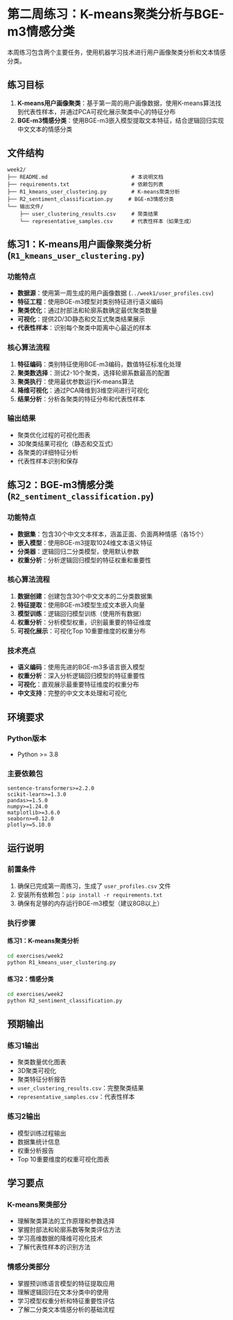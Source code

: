 # 第二周练习：K-means聚类分析与BGE-m3情感分类

本周练习包含两个主要任务，使用机器学习技术进行用户画像聚类分析和文本情感分类。

## 练习目标

1. **K-means用户画像聚类**：基于第一周的用户画像数据，使用K-means算法找到代表性样本，并通过PCA可视化展示聚类中心的特征分布
2. **BGE-m3情感分类**：使用BGE-m3嵌入模型提取文本特征，结合逻辑回归实现中文文本的情感分类

## 文件结构

```
week2/
├── README.md                           # 本说明文档
├── requirements.txt                    # 依赖包列表
├── R1_kmeans_user_clustering.py        # K-means聚类分析
├── R2_sentiment_classification.py     # BGE-m3情感分类
└── 输出文件/
    ├── user_clustering_results.csv     # 聚类结果
    └── representative_samples.csv      # 代表性样本（如果生成）
```

## 练习1：K-means用户画像聚类分析 (`R1_kmeans_user_clustering.py`)

### 功能特点

- **数据源**：使用第一周生成的用户画像数据 (`../week1/user_profiles.csv`)
- **特征工程**：使用BGE-m3模型对类别特征进行语义编码
- **聚类优化**：通过肘部法和轮廓系数确定最优聚类数量
- **可视化**：提供2D/3D静态和交互式聚类结果展示
- **代表性样本**：识别每个聚类中距离中心最近的样本

### 核心算法流程

1. **特征编码**：类别特征使用BGE-m3编码，数值特征标准化处理
2. **聚类数选择**：测试2-10个聚类，选择轮廓系数最高的配置
3. **聚类执行**：使用最优参数运行K-means算法
4. **降维可视化**：通过PCA降维到3维空间进行可视化
5. **结果分析**：分析各聚类的特征分布和代表性样本

### 输出结果

- 聚类优化过程的可视化图表
- 3D聚类结果可视化（静态和交互式）
- 各聚类的详细特征分析
- 代表性样本识别和保存

## 练习2：BGE-m3情感分类 (`R2_sentiment_classification.py`)

### 功能特点

- **数据集**：包含30个中文文本样本，涵盖正面、负面两种情感（各15个）
- **嵌入模型**：使用BGE-m3提取1024维文本语义特征
- **分类器**：逻辑回归二分类模型，使用默认参数
- **权重分析**：分析逻辑回归模型的特征权重和重要性

### 核心算法流程

1. **数据创建**：创建包含30个中文文本的二分类数据集
2. **特征提取**：使用BGE-m3模型生成文本嵌入向量
3. **模型训练**：逻辑回归模型训练（使用所有数据）
4. **权重分析**：分析模型权重，识别最重要的特征维度
5. **可视化展示**：可视化Top 10重要维度的权重分布

### 技术亮点

- **语义编码**：使用先进的BGE-m3多语言嵌入模型
- **权重分析**：深入分析逻辑回归模型的特征重要性
- **可视化**：直观展示最重要特征维度的权重分布
- **中文支持**：完整的中文文本处理和可视化

## 环境要求

### Python版本
- Python >= 3.8

### 主要依赖包
```
sentence-transformers>=2.2.0
scikit-learn>=1.3.0
pandas>=1.5.0
numpy>=1.24.0
matplotlib>=3.6.0
seaborn>=0.12.0
plotly>=5.10.0
```

## 运行说明

### 前置条件
1. 确保已完成第一周练习，生成了 `user_profiles.csv` 文件
2. 安装所有依赖包：`pip install -r requirements.txt`
3. 确保有足够的内存运行BGE-m3模型（建议8GB以上）

### 执行步骤

#### 练习1：K-means聚类分析
```bash
cd exercises/week2
python R1_kmeans_user_clustering.py
```

#### 练习2：情感分类
```bash
cd exercises/week2  
python R2_sentiment_classification.py
```

## 预期输出

### 练习1输出
- 聚类数量优化图表
- 3D聚类可视化
- 聚类特征分析报告
- `user_clustering_results.csv`：完整聚类结果
- `representative_samples.csv`：代表性样本

### 练习2输出
- 模型训练过程输出
- 数据集统计信息
- 权重分析报告
- Top 10重要维度的权重可视化图表

## 学习要点

### K-means聚类部分
- 理解聚类算法的工作原理和参数选择
- 掌握肘部法和轮廓系数等聚类评估方法
- 学习高维数据的降维可视化技术
- 了解代表性样本的识别方法

### 情感分类部分
- 掌握预训练语言模型的特征提取应用
- 理解逻辑回归在文本分类中的使用
- 学习模型权重分析和特征重要性评估
- 了解二分类文本情感分析的基础流程
